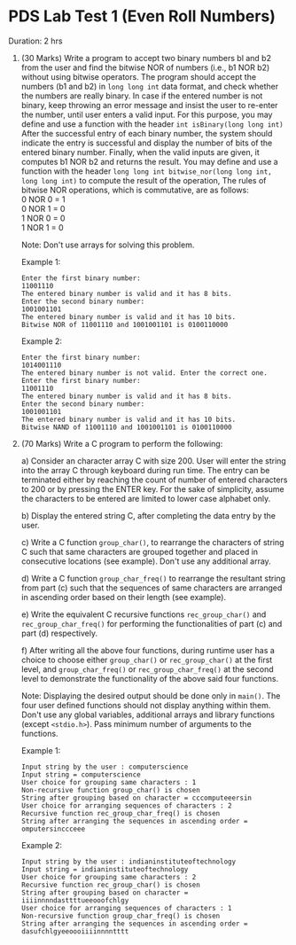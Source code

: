 # PDS Lab Test 1 (Even Roll Numbers)

Duration: 2 hrs

1. (30 Marks) Write a program to accept two binary numbers bl and b2 from the user and find the bitwise NOR of numbers (i.e., b1 NOR b2) without using bitwise operators. The program should accept the numbers (b1 and b2) in `long long int` data format, and check whether the numbers are really binary. In case if the entered number is not binary, keep throwing an error message and insist the user to re-enter the number, until user enters a valid input. For this purpose, you may define and use a function with the header `int isBinary(long long int)` After the successful entry of each binary number, the system should indicate the entry is successful and display the number of bits of the entered binary number. Finally, when the valid inputs are given, it computes b1 NOR b2 and returns the result. You may define and use a function with the header `long long int bitwise_nor(long long int, long long int)` to compute the result of the operation, The rules of bitwise NOR operations, which is commutative, are as follows: \
   0 NOR 0 = 1\
   0 NOR 1 = 0\
   1 NOR 0 = 0\
   1 NOR 1 = 0

   Note: Don't use arrays for solving this problem.

   Example 1:

   ```
   Enter the first binary number:
   11001110
   The entered binary number is valid and it has 8 bits.
   Enter the second binary number:
   1001001101
   The entered binary number is valid and it has 10 bits.
   Bitwise NOR of 11001110 and 1001001101 is 0100110000
   ```

   Example 2:

   ```
   Enter the first binary number:
   1014001110
   The entered binary number is not valid. Enter the correct one.
   Enter the first binary number:
   11001110
   The entered binary number is valid and it has 8 bits.
   Enter the second binary number:
   1001001101
   The entered binary number is valid and it has 10 bits.
   Bitwise NAND of 11001110 and 1001001101 is 0100110000
   ```

2. (70 Marks) Write a C program to perform the following:

   a) Consider an character array C with size 200. User will enter the string into the array C through keyboard during run time. The entry can be terminated either by reaching the count of number of entered characters to 200 or by pressing the ENTER key. For the sake of simplicity, assume the characters to be entered are limited to lower case alphabet only.

   b) Display the entered string C, after completing the data entry by the user.

   c) Write a C function `group_char()`, to rearrange the characters of string C such that same characters are grouped together and placed in consecutive locations (see example). Don't use any additional array.

   d) Write a C function `group_char_freq()` to rearrange the resultant string from part (c) such that the sequences of same characters are arranged in ascending order based on their length (see example).

   e) Write the equivalent C recursive functions `rec_group_char()` and `rec_group_char_freq()` for performing the functionalities of part (c) and part (d) respectively.

   f) After writing all the above four functions, during runtime user has a choice to choose either `group_char()` or `rec_group_char()` at the first level, and `group_char_freq()` or `rec_group_char_freq()` at the second level to demonstrate the functionality of the above said four functions.

   Note: Displaying the desired output should be done only in `main()`. The four user defined functions should not display anything within them. Don't use any global variables, additional arrays and library functions (except `<stdio.h>`). Pass minimum number of arguments to the functions.

   Example 1:

   ```
   Input string by the user : computerscience
   Input string = computerscience
   User choice for grouping same characters : 1
   Non-recursive function group_char() is chosen
   String after grouping based on character = cccomputeeersin
   User choice for arranging sequences of characters : 2
   Recursive function rec_group_char_freq() is chosen
   String after arranging the sequences in ascending order = omputersinccceee
   ```

   Example 2:

   ```
   Input string by the user : indianinstituteoftechnology
   Input string = indianinstituteoftechnology
   User choice for grouping same characters : 2
   Recursive function rec_group_char() is chosen
   String after grouping based on character = iiiinnnndasttttueeooofchlgy
   User choice for arranging sequences of characters : 1
   Non-recursive function group_char_freq() is chosen
   String after arranging the sequences in ascending order = dasufchlgyeeoooiiiinnnntttt
   ```
